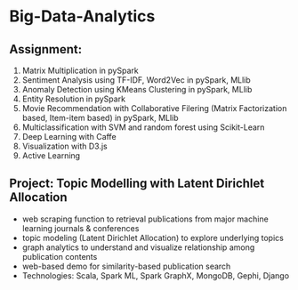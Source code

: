 # Big-Data-Analytics
## Assignment:
1. Matrix Multiplication in pySpark
2. Sentiment Analysis using TF-IDF, Word2Vec in pySpark, MLlib
3. Anomaly Detection using KMeans Clustering in pySpark, MLlib
4. Entity Resolution in pySpark
5. Movie Recommendation with Collaborative Filering (Matrix Factorization based, Item-item based) in pySpark, MLlib
6. Multiclassification with SVM and random forest using Scikit-Learn
7. Deep Learning with Caffe
8. Visualization with D3.js
9. Active Learning

## Project: Topic Modelling with Latent Dirichlet Allocation
* web scraping function to retrieval publications from major machine learning journals & conferences
* topic modeling (Latent Dirichlet Allocation) to explore underlying topics
* graph analytics to understand and visualize relationship among publication contents
* web-based demo for similarity-based publication search
* Technologies: Scala, Spark ML, Spark GraphX, MongoDB, Gephi, Django

